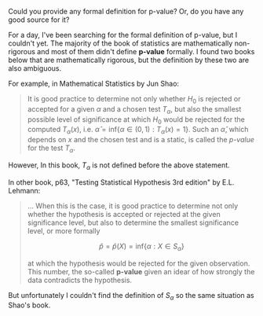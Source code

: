 Could you provide any formal definition for p-value? Or, do you have any good source for it?

For a day, I've been searching for the formal definition of p-value, but I couldn't yet. The majority of the book of statistics are mathematically non-rigorous and most of them didn't define **p-value** formally. I found two books below that are mathematically rigorous, but the definition by these two are also ambiguous.

For example, in Mathematical Statistics by Jun Shao:

> It is good practice to determine not only whether $H_0$ is rejected or
> accepted for a given $\alpha$ and a chosen test $T_\alpha$, but also
> the smallest possible level of significance at which $H_0$ would be
> rejected for the computed $T_{\alpha}(x)$, i.e. $\hat{\alpha} = \mathrm{inf}\left\{ \alpha \in (0, 1) : T_\alpha(x) = 1 \right\}$. Such an $\hat{\alpha}$, which depends on $x$ and the chosen test and is a
> static, is called the *p-value* for the test $T_{\alpha}$.

However, In this book, $T_{\alpha}$ is not defined before the above statement.

In other book, p63, "Testing Statistical Hypothesis 3rd edition" by E.L. Lehmann:

> ... When this is the case, it is good practice to determine not only
> whether the hypothesis is accepted or rejected at the given
> significance level, but also to determine the smallest significance
> level, or more formally
> 
> $$ \hat{p} = \hat{p}(X) = \mathrm{inf}\left\{ \alpha : X \in S_{\alpha} \right\} $$
> 
> at which the hypothesis would be rejected for the given observation.
> This number, the so-called **p-value** given an idear of how strongly
> the data contradicts the hypothesis.

But unfortunately I couldn't find the definition of $S_{\alpha}$ so the same situation as Shao's book.
